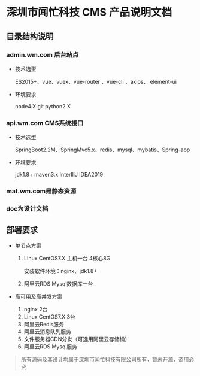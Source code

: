 # 深圳市闻忙科技 CMS 产品说明文档
## 目录结构说明
### admin.wm.com 后台站点
 * 技术选型
 
    ES2015+、vue、vuex、vue-router 、vue-cli 、axios、 element-ui
    
 * 环境要求    
 
     node4.X  git python2.X
     
### api.wm.com  CMS系统接口
  * 技术选型
  
      SpringBoot2.2M、SpringMvc5.x、redis、mysql、mybatis、Spring-aop
      
   * 环境要求
      
      jdk1.8+   maven3.x  InterlliJ IDEA2019
      
### mat.wm.com是静态资源
### doc为设计文档

## 部署要求

  * 单节点方案
  
     1.  Linux CentOS7.X 主机一台 4核心8G
     
         安装软件环境：nginx、jdk1.8+
         
     2. 阿里云RDS Mysql数据库一台
   
   * 高可用及高并发方案
      
      1. nginx 2台
      2. Linux CentOS7.X 3台
      3. 阿里云Redis服务
      4. 阿里云消息队列服务
      5. 文件服务器CDN分发（可选用阿里云存储桶）
      6. 阿里云RDS Mysql服务

> 所有源码及其设计均属于深圳市闻忙科技有限公司所有，暂未开源，盗用必究

